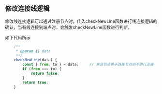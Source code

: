 ## 修改连接线逻辑

修改线连接逻辑可以通过注册节点时，传入checkNewLine函数进行线连接逻辑的确认，当有线连接到端点时，会触发checkNewLine函数进行判断。

如下代码所示
```js
    /**
     * @param {} data 
     **/ 
    checkNewLine(data) {     
        const { from, to } = data;     // 来源节点等于连接节点则不进行连接     
        if (from === to) {
            return false;     
        }     
        return true;
    }
```